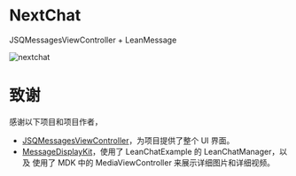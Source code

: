 # NextChat
JSQMessagesViewController + LeanMessage
 
![nextchat](https://cloud.githubusercontent.com/assets/5022872/7467381/28e87c00-f32a-11e4-9afd-39360a8446ff.gif)

# 致谢  
感谢以下项目和项目作者，
* [JSQMessagesViewController](https://github.com/jessesquires/JSQMessagesViewController)，为项目提供了整个 UI 界面。
* [MessageDisplayKit](https://github.com/xhzengAIB/MessageDisplayKit)，使用了 LeanChatExample 的 LeanChatManager，以及 使用了 MDK 中的 MediaViewController 来展示详细图片和详细视频。
